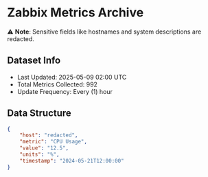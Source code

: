 # Zabbix Metrics Archive

⚠️ **Note**: Sensitive fields like hostnames and system descriptions are redacted.

## Dataset Info
- Last Updated: 2025-05-09 02:00 UTC
- Total Metrics Collected: 992
- Update Frequency: Every (1) hour

## Data Structure
```json
{
    "host": "redacted",
    "metric": "CPU Usage",
    "value": "12.5",
    "units": "%",
    "timestamp": "2024-05-21T12:00:00"
}
```
